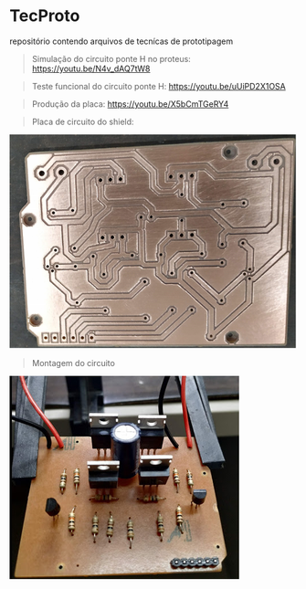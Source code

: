# TecProto

repositório contendo arquivos de tecnícas de prototipagem

> Simulação do circuito ponte H no proteus: https://youtu.be/N4v_dAQ7tW8

> Teste funcional do circuito ponte H: https://youtu.be/uUiPD2X1OSA

> Produção da placa: https://youtu.be/X5bCmTGeRY4 

> Placa de circuito do shield: 

![image](desing_shield_circuito.png)

> Montagem do circuito

![image](montagem_circuito.png)
